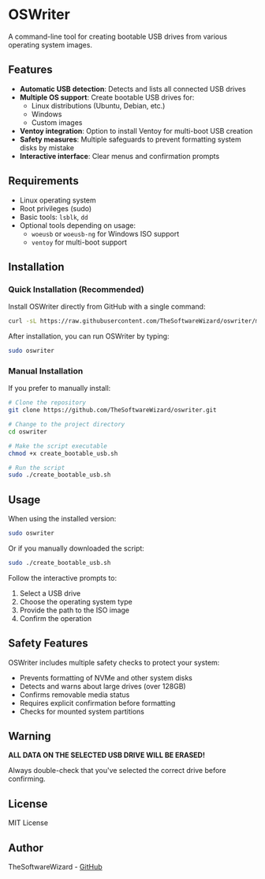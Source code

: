 # OSWriter

A command-line tool for creating bootable USB drives from various operating system images.

## Features

- **Automatic USB detection**: Detects and lists all connected USB drives
- **Multiple OS support**: Create bootable USB drives for:
  - Linux distributions (Ubuntu, Debian, etc.)
  - Windows
  - Custom images
- **Ventoy integration**: Option to install Ventoy for multi-boot USB creation
- **Safety measures**: Multiple safeguards to prevent formatting system disks by mistake
- **Interactive interface**: Clear menus and confirmation prompts

## Requirements

- Linux operating system
- Root privileges (sudo)
- Basic tools: `lsblk`, `dd`
- Optional tools depending on usage:
  - `woeusb` or `woeusb-ng` for Windows ISO support
  - `ventoy` for multi-boot support

## Installation

### Quick Installation (Recommended)

Install OSWriter directly from GitHub with a single command:

```bash
curl -sL https://raw.githubusercontent.com/TheSoftwareWizard/oswriter/master/install.sh | sudo bash
```

After installation, you can run OSWriter by typing:

```bash
sudo oswriter
```

### Manual Installation

If you prefer to manually install:

```bash
# Clone the repository
git clone https://github.com/TheSoftwareWizard/oswriter.git

# Change to the project directory
cd oswriter

# Make the script executable
chmod +x create_bootable_usb.sh

# Run the script
sudo ./create_bootable_usb.sh
```

## Usage

When using the installed version:

```bash
sudo oswriter
```

Or if you manually downloaded the script:

```bash
sudo ./create_bootable_usb.sh
```

Follow the interactive prompts to:
1. Select a USB drive
2. Choose the operating system type
3. Provide the path to the ISO image
4. Confirm the operation

## Safety Features

OSWriter includes multiple safety checks to protect your system:

- Prevents formatting of NVMe and other system disks
- Detects and warns about large drives (over 128GB)
- Confirms removable media status
- Requires explicit confirmation before formatting
- Checks for mounted system partitions

## Warning

**ALL DATA ON THE SELECTED USB DRIVE WILL BE ERASED!**

Always double-check that you've selected the correct drive before confirming.

## License

MIT License

## Author

TheSoftwareWizard - [GitHub](https://github.com/TheSoftwareWizard) 